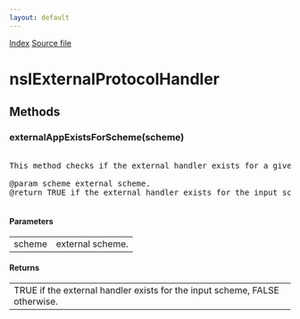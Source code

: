 ```yaml
---
layout: default
---
```

<div id='links'><a href="../index.html">Index</a>
<a href="http://dxr.mozilla.org/mozilla-central/source/netwerk/base/public/nsIExternalProtocolHandler.idl">Source file</a>
</div>

# nsIExternalProtocolHandler #

## Methods ##

### externalAppExistsForScheme(scheme) ###
<pre>  
This method checks if the external handler exists for a given scheme.  
  
@param scheme external scheme.  
@return TRUE if the external handler exists for the input scheme, FALSE otherwise.  
  
</pre>
#### Parameters ####

<table>

<tr>
<td>scheme</td>
<td>external scheme.  
</td>
</tr>

</table>

#### Returns ####

<table>

<tr>
<td>TRUE if the external handler exists for the input scheme, FALSE otherwise.  
</td>
</tr>

</table>
